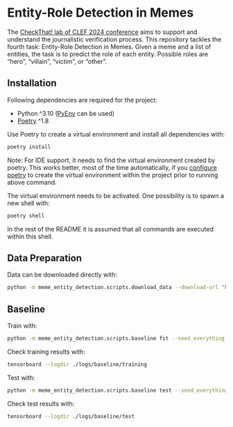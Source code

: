 # Entity-Role Detection in Memes

The [CheckThat! lab of CLEF 2024 conference](https://checkthat.gitlab.io/clef2024/) aims to support and understand the journalistic verification process. This repository tackles the fourth task: Entity-Role Detection in Memes. Given a meme and a list of entities, the task is to predict the role of each entity. Possible roles are “hero”, “villain”, “victim”, or “other”.

## Installation

Following dependencies are required for the project: 

* Python ^3.10 ([PyEnv](https://github.com/pyenv/pyenv) can be used)
* [Poetry](https://python-poetry.org/) ^1.8

Use Poetry to create a virtual environment and install all dependencies with:

```bash
poetry install
```

Note: For IDE support, it needs to find the virtual environment created by poetry. This works better, most of the time automatically, if you [configure poetry](https://python-poetry.org/docs/configuration/#virtualenvsin-project) to create the virtual environment within the project prior to running above command.

The virtual environment needs to be activated. One possibility is to spawn a new shell with: 

```bash
poetry shell
```

In the rest of the README it is assumed that all commands are executed within this shell.

## Data Preparation

Data can be downloaded directly with:

```bash
python -m meme_entity_detection.scripts.download_data --download-url "https://drive.usercontent.google.com/download?id=1Dqma78ofOAlVnaCehfjToJXFsFfiQUbX&export=download&confirm=t" --output-path "./data"
```

## Baseline 

Train with:
```bash
python -m meme_entity_detection.scripts.baseline fit --seed_everything 4 --data.batch_size 8 --data.data_dir "./data/HVVMemesWithFaces" --model.lr 0.00001 --trainer.max_epochs 12 --trainer.accumulate_grad_batches 2 --trainer.precision "bf16" --trainer.logger TensorBoardLogger --trainer.logger.save_dir ./logs/baseline_faces/training  --config configs/config.yaml 
```

Check training results with:
```bash
tensorboard --logdir ./logs/baseline/training
```

Test with:
```bash
python -m meme_entity_detection.scripts.baseline test --seed_everything 4 --data.batch_size 8 --data.data_dir "./data/HVVMemes" --model.lr 0.00001 --trainer.max_epochs 12 --trainer.accumulate_grad_batches 2 --trainer.precision "bf16" --trainer.logger TensorBoardLogger --trainer.logger.save_dir ./logs/baseline/test  --config configs/config.yaml --ckpt_path ./logs/baseline/training/lightning_logs/version_<version>/checkpoints/best-checkpoint.ckpt
```

Check test results with:
```bash
tensorboard --logdir ./logs/baseline/test
```
